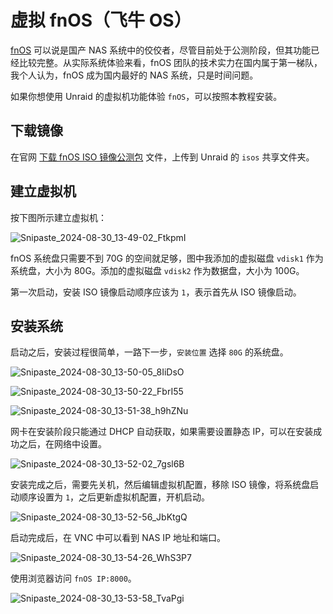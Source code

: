 # 虚拟 fnOS（飞牛 OS）

[fnOS](https://www.fnnas.com/) 可以说是国产 NAS 系统中的佼佼者，尽管目前处于公测阶段，但其功能已经比较完整。从实际系统体验来看，fnOS 团队的技术实力在国内属于第一梯队，我个人认为，fnOS 成为国内最好的 NAS 系统，只是时间问题。

如果你想使用 Unraid 的虚拟机功能体验 `fnOS`，可以按照本教程安装。

## 下载镜像

在官网 [下载 fnOS ISO 镜像公测包](https://www.fnnas.com/download) 文件，上传到 Unraid 的 `isos` 共享文件夹。

## 建立虚拟机

按下图所示建立虚拟机：

![Snipaste_2024-08-30_13-49-02_FtkpmI](https://img-1255332810.cos.ap-chengdu.myqcloud.com/Snipaste_2024-08-30_13-49-02_FtkpmI.png)

fnOS 系统盘只需要不到 70G 的空间就足够，图中我添加的虚拟磁盘 `vdisk1` 作为系统盘，大小为 80G。添加的虚拟磁盘 `vdisk2` 作为数据盘，大小为 100G。

第一次启动，安装 ISO 镜像启动顺序应该为 `1`，表示首先从 ISO 镜像启动。

## 安装系统

启动之后，安装过程很简单，一路下一步，`安装位置` 选择 `80G` 的系统盘。

![Snipaste_2024-08-30_13-50-05_8IiDsO](https://img-1255332810.cos.ap-chengdu.myqcloud.com/Snipaste_2024-08-30_13-50-05_8IiDsO.png)

![Snipaste_2024-08-30_13-50-22_FbrI55](https://img-1255332810.cos.ap-chengdu.myqcloud.com/Snipaste_2024-08-30_13-50-22_FbrI55.png)

![Snipaste_2024-08-30_13-51-38_h9hZNu](https://img-1255332810.cos.ap-chengdu.myqcloud.com/Snipaste_2024-08-30_13-51-38_h9hZNu.png)

网卡在安装阶段只能通过 DHCP 自动获取，如果需要设置静态 IP，可以在安装成功之后，在网络中设置。

![Snipaste_2024-08-30_13-52-02_7gsl6B](https://img-1255332810.cos.ap-chengdu.myqcloud.com/Snipaste_2024-08-30_13-52-02_7gsl6B.png)

安装完成之后，需要先关机，然后编辑虚拟机配置，移除 ISO 镜像，将系统盘启动顺序设置为 `1`，之后更新虚拟机配置，开机启动。

![Snipaste_2024-08-30_13-52-56_JbKtgQ](https://img-1255332810.cos.ap-chengdu.myqcloud.com/Snipaste_2024-08-30_13-52-56_JbKtgQ.png)

启动完成后，在 VNC 中可以看到 NAS IP 地址和端口。

![Snipaste_2024-08-30_13-54-26_WhS3P7](https://img-1255332810.cos.ap-chengdu.myqcloud.com/Snipaste_2024-08-30_13-54-26_WhS3P7.png)

使用浏览器访问 `fnOS IP:8000`。

![Snipaste_2024-08-30_13-53-58_TvaPgi](https://img-1255332810.cos.ap-chengdu.myqcloud.com/Snipaste_2024-08-30_13-53-58_TvaPgi.png)